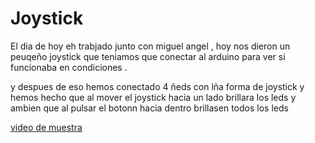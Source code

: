 # Joystick

El dia de hoy eh trabjado junto con miguel angel , hoy nos dieron un peuqeño joystick que teniamos que conectar al arduino para ver si funcionaba en condiciones . 
 
 
 y despues de eso hemos conectado 4 ñeds con lña forma de joystick y hemos hecho que al mover el joystick hacia un lado brillara los leds y ambien que al pulsar el 
 botonn hacia dentro brillasen todos los leds 
 
   [video de muestra](uhttps://raw.githubusercontent.com/DavidMenCam/Arduino/main/VID_20220202_105511.mp4)
